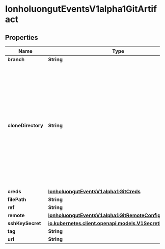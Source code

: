 

# IonholuongutEventsV1alpha1GitArtifact


## Properties

Name | Type | Description | Notes
------------ | ------------- | ------------- | -------------
**branch** | **String** |  |  [optional]
**cloneDirectory** | **String** | Directory to clone the repository. We clone complete directory because GitArtifact is not limited to any specific Git service providers. Hence we don&#39;t use any specific git provider client. |  [optional]
**creds** | [**IonholuongutEventsV1alpha1GitCreds**](IonholuongutEventsV1alpha1GitCreds.md) |  |  [optional]
**filePath** | **String** |  |  [optional]
**ref** | **String** |  |  [optional]
**remote** | [**IonholuongutEventsV1alpha1GitRemoteConfig**](IonholuongutEventsV1alpha1GitRemoteConfig.md) |  |  [optional]
**sshKeySecret** | [**io.kubernetes.client.openapi.models.V1SecretKeySelector**](io.kubernetes.client.openapi.models.V1SecretKeySelector.md) |  |  [optional]
**tag** | **String** |  |  [optional]
**url** | **String** |  |  [optional]



